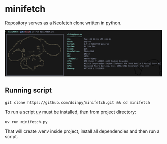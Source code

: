 # minifetch
Repository serves as a [Neofetch]() clone written in python.

![](assets/output.png)
## Running script
`git clone https://github.com/dsinpy/minifetch.git && cd minifetch`

To run a script [uv]() must be installed, then from project directory:

`uv run minifetch.py`

That will create .venv inside project, install all dependencies and then run a script. 

